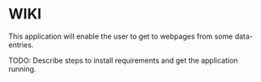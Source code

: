 # WIKI

This application will enable the user to get to webpages from some data-entries.

TODO: Describe steps to install requirements and get the application running.
